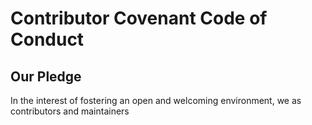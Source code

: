 # Contributor Covenant Code of Conduct

## Our Pledge

In the interest of fostering an open and welcoming environment, we as
contributors and maintainers 